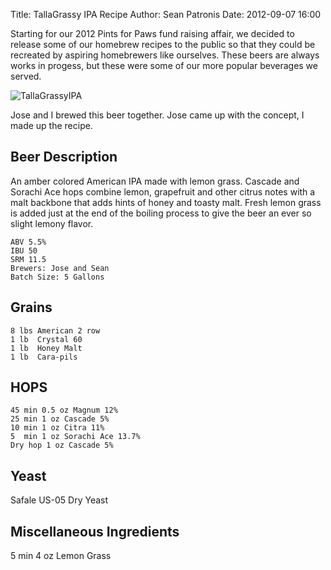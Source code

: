Title: TallaGrassy IPA Recipe
Author: Sean Patronis
Date: 2012-09-07 16:00


Starting for our 2012 Pints for Paws fund raising affair, we decided to release some of our homebrew recipes to the public so that they could be recreated by aspiring homebrewers like ourselves.  These beers are always works in progess, but these were some of our more popular beverages we served.  

![TallaGrassyIPA](http://pintsforpaws.org/files/4613/3796/5642/TallaGrassyIPA.png)

Jose and I brewed this beer together.  Jose came up with the concept, I made up the recipe.

## Beer Description
An amber colored American IPA made with lemon grass. Cascade and Sorachi Ace hops combine lemon, grapefruit and other citrus notes with a malt backbone that adds hints of honey and toasty malt. Fresh lemon grass is added just at the end of the boiling process to give the beer an ever so slight lemony flavor.

    ABV 5.5%
    IBU 50
    SRM 11.5
    Brewers: Jose and Sean
    Batch Size: 5 Gallons

## Grains
    8 lbs American 2 row
    1 lb  Crystal 60
    1 lb  Honey Malt
    1 lb  Cara-pils

## HOPS
    45 min 0.5 oz Magnum 12%
    25 min 1 oz Cascade 5%
    10 min 1 oz Citra 11%
    5  min 1 oz Sorachi Ace 13.7%
    Dry hop 1 oz Cascade 5%

## Yeast
Safale US-05 Dry Yeast 

## Miscellaneous Ingredients 
5 min 4 oz Lemon Grass



